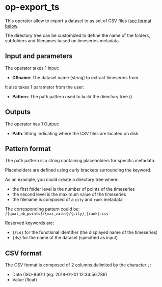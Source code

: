 # op-export_ts

This operator allow to export a dataset to as set of CSV files ([see format below](#CSVformat).

The directory tree can be customized to define the name of the folders, subfolders and filenames based on timeseries metadata.

## Input and parameters

The operator takes 1 input:

* **DSname**: The dataset name (string) to extract timeseries from

It also takes 1 parameter from the user:

* **Pattern**: The path pattern used to build the directory tree ()

## Outputs

The operator has 1 Output:

* **Path**: String indicating where the CSV files are located on disk

## Pattern format

The path pattern is a string containing placeholders for specific metadata.

Placeholders are defined using curly brackets surrounding the keyword.

As an example, you could create a directory tree where:

* the first folder level is the number of points of the timeseries
* the second level is the maximum value of the timeseries
* the filename is composed of a `city` and `rank` metadata

The corresponding pattern could be: `/{qual_nb_points}/{max_value}/{city}_{rank}.csv`

Reserved keywords are:

* `{fid}` for the functional identifier (the displayed name of the timeseries)
* `{ds}` for the name of the dataset (specified as input)

## CSV format

The CSV format is composed of 2 columns delimited by the character `;`:

* Date (ISO-8601) (eg. 2018-01-01 12:34:56.789)
* Value (float)
